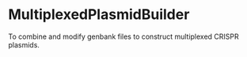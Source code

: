 # MultiplexedPlasmidBuilder
To combine and modify genbank files to construct multiplexed CRISPR plasmids.

